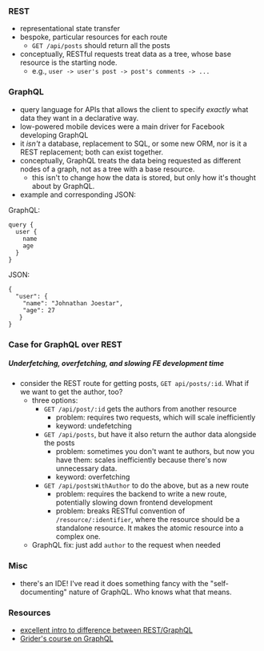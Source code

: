 ### REST
- representational state transfer
- bespoke, particular resources for each route
  - `GET /api/posts` should return all the posts
- conceptually, RESTful requests treat data as a tree, whose base resource is the starting node.
  - e.g., `user -> user's post -> post's comments -> ...`

### GraphQL
- query language for APIs that allows the client to specify _exactly_ what data they want in a declarative way.
- low-powered mobile devices were a main driver for Facebook developing GraphQL
- it _isn't_ a database, replacement to SQL, or some new ORM, nor is it a REST replacement; both can exist together.
- conceptually, GraphQL treats the data being requested as different nodes of a graph, not as a tree with a base resource.
  - this isn't to change how the data is stored, but only how it's thought about by GraphQL.
- example and corresponding JSON:

GraphQL:
```
query {
  user {
    name
    age
  }
}
```
JSON:
```
{
  "user": {
    "name": "Johnathan Joestar",
    "age": 27
   }
}
```
### Case for GraphQL over REST
##### Underfetching, overfetching, and slowing FE development time
- consider the REST route for getting posts, `GET api/posts/:id`. What if we want to get the author, too?
  - three options:
    - `GET /api/post/:id` gets the authors from another resource
      - problem: requires two requests, which will scale inefficiently
      - keyword: undefetching
    - `GET /api/posts`, but have it also return the author data alongside the posts
      - problem: sometimes you don't want te authors, but now you have them: scales inefficiently because there's now unnecessary data.
      - keyword: overfetching
    - `GET /api/postsWithAuthor` to do the above, but as a new route
      - problem: requires the backend to write a new route, potentially slowing down frontend development
      - problem: breaks RESTful convention of `/resource/:identifier`, where the resource should be a standalone resource. It makes the atomic resource into a complex one.
  -  GraphQL fix: just add `author` to the request when needed

### Misc
- there's an IDE! I've read it does something fancy with the "self-documenting" nature of GraphQL. Who knows what that means.

### Resources
- [excellent intro to difference between REST/GraphQL](https://www.imaginarycloud.com/blog/graphql-vs-rest/)
- [Grider's course on GraphQL](https://www.udemy.com/graphql-with-react-course/)

